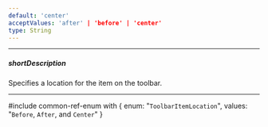 ```yaml
---
default: 'center'
acceptValues: 'after' | 'before' | 'center'
type: String
---
```

---
##### shortDescription
Specifies a location for the item on the toolbar.

---
#include common-ref-enum with {
    enum: "`ToolbarItemLocation`",
    values: "`Before`, `After`, and `Center`"
}